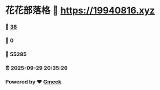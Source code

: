 # 花花部落格 :link: https://19940816.xyz 
### :page_facing_up: [38](https://19940816.xyz/tag.html) 
### :speech_balloon: 0 
### :hibiscus: 55285 
### :alarm_clock: 2025-09-29 20:35:26 
### Powered by :heart: [Gmeek](https://github.com/Meekdai/Gmeek)
